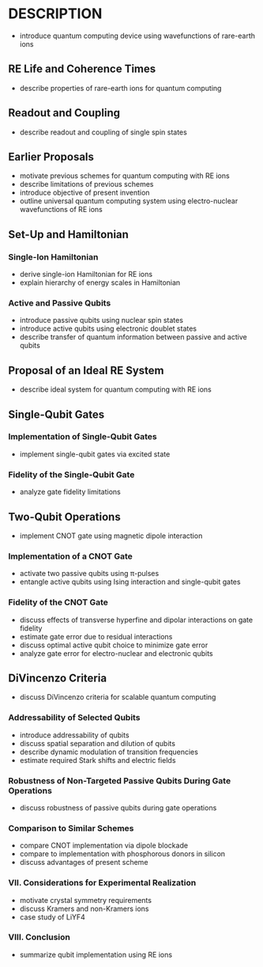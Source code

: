 # DESCRIPTION

- introduce quantum computing device using wavefunctions of rare-earth ions

## RE Life and Coherence Times

- describe properties of rare-earth ions for quantum computing

## Readout and Coupling

- describe readout and coupling of single spin states

## Earlier Proposals

- motivate previous schemes for quantum computing with RE ions
- describe limitations of previous schemes
- introduce objective of present invention
- outline universal quantum computing system using electro-nuclear wavefunctions of RE ions

## Set-Up and Hamiltonian

### Single-Ion Hamiltonian

- derive single-ion Hamiltonian for RE ions
- explain hierarchy of energy scales in Hamiltonian

### Active and Passive Qubits

- introduce passive qubits using nuclear spin states
- introduce active qubits using electronic doublet states
- describe transfer of quantum information between passive and active qubits

## Proposal of an Ideal RE System

- describe ideal system for quantum computing with RE ions

## Single-Qubit Gates

### Implementation of Single-Qubit Gates

- implement single-qubit gates via excited state

### Fidelity of the Single-Qubit Gate

- analyze gate fidelity limitations

## Two-Qubit Operations

- implement CNOT gate using magnetic dipole interaction

### Implementation of a CNOT Gate

- activate two passive qubits using π-pulses
- entangle active qubits using Ising interaction and single-qubit gates

### Fidelity of the CNOT Gate

- discuss effects of transverse hyperfine and dipolar interactions on gate fidelity
- estimate gate error due to residual interactions
- discuss optimal active qubit choice to minimize gate error
- analyze gate error for electro-nuclear and electronic qubits

## DiVincenzo Criteria

- discuss DiVincenzo criteria for scalable quantum computing

### Addressability of Selected Qubits

- introduce addressability of qubits
- discuss spatial separation and dilution of qubits
- describe dynamic modulation of transition frequencies
- estimate required Stark shifts and electric fields

### Robustness of Non-Targeted Passive Qubits During Gate Operations

- discuss robustness of passive qubits during gate operations

### Comparison to Similar Schemes

- compare CNOT implementation via dipole blockade
- compare to implementation with phosphorous donors in silicon
- discuss advantages of present scheme

### VII. Considerations for Experimental Realization

- motivate crystal symmetry requirements
- discuss Kramers and non-Kramers ions
- case study of LiYF4

### VIII. Conclusion

- summarize qubit implementation using RE ions

